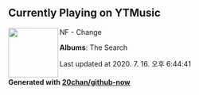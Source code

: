 ## Currently Playing on YTMusic

[<img align="left" width="100" src="https://lh3.googleusercontent.com/ICaR_4ULV9e0alMZFwkp3GxhCnzAJWLtq7brlj5R0Ee6e2DvyExlLV83Nbp3G-Q6zOCY4j5eoz0TxX7J">](https://music.youtube.com/channel/UCjiGsk3ePl9fajUfgNVFGBA)

NF - Change

**Albums**: The Search

Last updated at 2020. 7. 16. 오후 6:44:41

#### Generated with [20chan/github-now](https://github.com/20chan/github-now)


<!--
**20chan/20chan** is a ✨ _special_ ✨ repository because its `README.md` (this file) appears on your GitHub profile.

Here are some ideas to get you started:

- 🔭 I’m currently working on ...
- 🌱 I’m currently learning ...
- 👯 I’m looking to collaborate on ...
- 🤔 I’m looking for help with ...
- 💬 Ask me about ...
- 📫 How to reach me: ...
- 😄 Pronouns: ...
- ⚡ Fun fact: ...
-->
